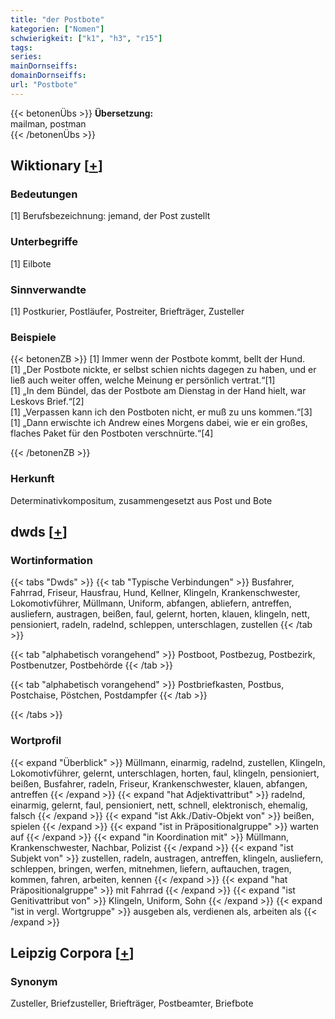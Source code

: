 ```yaml
---
title: "der Postbote"
kategorien: ["Nomen"]
schwierigkeit: ["k1", "h3", "r15"]
tags:
series:
mainDornseiffs:
domainDornseiffs:
url: "Postbote"
---
```


{{< betonenÜbs >}}
**Übersetzung:**  
mailman, postman  
{{< /betonenÜbs >}}

## Wiktionary [[+](https://de.wiktionary.org/wiki/Postbote)]

### Bedeutungen
[1] Berufsbezeichnung: jemand, der Post zustellt  

### Unterbegriffe
[1] Eilbote  

### Sinnverwandte
[1] Postkurier, Postläufer, Postreiter, Briefträger, Zusteller  

### Beispiele
{{< betonenZB >}}
[1] Immer wenn der Postbote kommt, bellt der Hund.  
[1] „Der Postbote nickte, er selbst schien nichts dagegen zu haben, und er ließ auch weiter offen, welche Meinung er persönlich vertrat.“[1]  
[1] „In dem Bündel, das der Postbote am Dienstag in der Hand hielt, war Leskovs Brief.“[2]  
[1] „Verpassen kann ich den Postboten nicht, er muß zu uns kommen.“[3]  
[1] „Dann erwischte ich Andrew eines Morgens dabei, wie er ein großes, flaches Paket für den Postboten verschnürte.“[4]  

{{< /betonenZB >}}
### Herkunft
Determinativkompositum, zusammengesetzt aus Post und Bote  



## dwds [[+](https://www.dwds.de/wb/Postbote)]

### Wortinformation
{{< tabs "Dwds" >}}
{{< tab "Typische Verbindungen" >}}
Busfahrer, Fahrrad, Friseur, Hausfrau, Hund, Kellner, Klingeln, Krankenschwester, Lokomotivführer, Müllmann, Uniform, abfangen, abliefern, antreffen, ausliefern, austragen, beißen, faul, gelernt, horten, klauen, klingeln, nett, pensioniert, radeln, radelnd, schleppen, unterschlagen, zustellen
{{< /tab >}}

{{< tab "alphabetisch vorangehend" >}}
Postboot, Postbezug, Postbezirk, Postbenutzer, Postbehörde
{{< /tab >}}

{{< tab "alphabetisch vorangehend" >}}
Postbriefkasten, Postbus, Postchaise, Pöstchen, Postdampfer
{{< /tab >}}

{{< /tabs >}}

### Wortprofil
{{< expand "Überblick" >}} Müllmann, einarmig, radelnd, zustellen, Klingeln, Lokomotivführer, gelernt, unterschlagen, horten, faul, klingeln, pensioniert, beißen, Busfahrer, radeln, Friseur, Krankenschwester, klauen, abfangen, antreffen {{< /expand >}}
{{< expand "hat Adjektivattribut" >}} radelnd, einarmig, gelernt, faul, pensioniert, nett, schnell, elektronisch, ehemalig, falsch {{< /expand >}}
{{< expand "ist Akk./Dativ-Objekt von" >}} beißen, spielen {{< /expand >}}
{{< expand "ist in Präpositionalgruppe" >}} warten auf {{< /expand >}}
{{< expand "in Koordination mit" >}} Müllmann, Krankenschwester, Nachbar, Polizist {{< /expand >}}
{{< expand "ist Subjekt von" >}} zustellen, radeln, austragen, antreffen, klingeln, ausliefern, schleppen, bringen, werfen, mitnehmen, liefern, auftauchen, tragen, kommen, fahren, arbeiten, kennen {{< /expand >}}
{{< expand "hat Präpositionalgruppe" >}} mit Fahrrad {{< /expand >}}
{{< expand "ist Genitivattribut von" >}} Klingeln, Uniform, Sohn {{< /expand >}}
{{< expand "ist in vergl. Wortgruppe" >}} ausgeben als, verdienen als, arbeiten als {{< /expand >}}

## Leipzig Corpora [[+](https://corpora.uni-leipzig.de/en/res?word=Postbote&corpusId=deu_newscrawl-public_2018)]


### Synonym
Zusteller, Briefzusteller, Briefträger, Postbeamter, Briefbote

